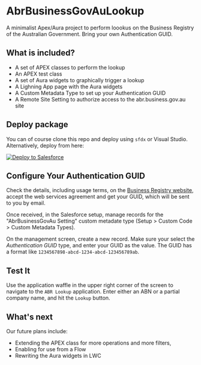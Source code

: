 # AbrBusinessGovAuLookup

A minimalist Apex/Aura project to perform loookus on the Business Registry of the Australian Government. Bring your own Authentication GUID.

## What is included?

- A set of APEX classes to perform the lookup
- An APEX test class
- A set of Aura widgets to graphically trigger a lookup
- A Lighning App page with the Aura widgets
- A Custom Metadata Type to set up your Authentication GUID
- A Remote Site Setting to authorize access to the abr.business.gov.au site

## Deploy package

You can of course clone this repo and deploy using `sfdx` or Visual Studio.
Alternatively, deploy from here:

<a href="https://githubsfdeploy.herokuapp.com?owner=eschweitzer78&amp;repo=AbrBusinessGovAuLookup">
  <img src="https://raw.githubusercontent.com/afawcett/githubsfdeploy/master/src/main/webapp/resources/img/deploy.png" alt="Deploy to Salesforce" />
</a>

## Configure Your Authentication GUID

Check the details, including usage terms, on the [Business Registry website](https://abr.business.gov.au/Tools/WebServices), accept the web services agreement and get your GUID, which will be sent to you by email.

Once received, in the Salesforce setup, manage records for the "AbrBusinessGovAu Setting" custom metadate type (Setup > Custom Code > Custom Metadata Types).

On the management screen, create a new record. Make sure your select the *Authentication GUID* type, and enter your GUID as the value. The GUID has a format like `1234567898-abcd-1234-abcd-123456789ab`. 

## Test It

Use the application waffle in the upper right corner of the screen to navigate to the `ABR Lookup` application. Enter either an ABN or a partial company name, and hit the `Lookup` button.

## What's next

Our future plans include:
- Extending the APEX class for more operations and more filters,
- Enabling for use from a Flow
- Rewriting the Aura widgets in LWC
